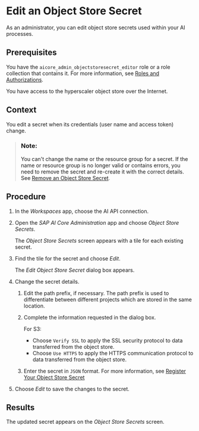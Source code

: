 <!-- loio82938a5503f44d57ae6a7019d7785821 -->

# Edit an Object Store Secret

As an administrator, you can edit object store secrets used within your AI processes.



<a name="loio82938a5503f44d57ae6a7019d7785821__prereq_v1z_23z_qxb"/>

## Prerequisites

You have the `aicore_admin_objectstoresecret_editor` role or a role collection that contains it. For more information, see [Roles and Authorizations](https://help.sap.com/docs/ai-launchpad/sap-ai-launchpad/roles-and-authorizations).

You have access to the hyperscaler object store over the Internet.



<a name="loio82938a5503f44d57ae6a7019d7785821__context_qsc_g3z_qxb"/>

## Context

You edit a secret when its credentials \(user name and access token\) change.

> ### Note:  
> You can't change the name or the resource group for a secret. If the name or resource group is no longer valid or contains errors, you need to remove the secret and re-create it with the correct details. See [Remove an Object Store Secret](https://help.sap.com/docs/AI_LAUNCHPAD/92d77f26188e4582897b9106b9cb72e0/775b3068af37416caa3ac4122389ac66.html).



<a name="loio82938a5503f44d57ae6a7019d7785821__steps_zjs_g3z_qxb"/>

## Procedure

1.  In the *Workspaces* app, choose the AI API connection.

2.  Open the *SAP AI Core Administration* app and choose *Object Store Secrets*.

    The *Object Store Secrets* screen appears with a tile for each existing secret.

3.  Find the tile for the secret and choose *Edit*.

    The *Edit Object Store Secret* dialog box appears.

4.  Change the secret details.

    1.  Edit the path prefix, if necessary. The path prefix is used to differentiate between different projects which are stored in the same location.

    2.  Complete the information requested in the dialog box.

        For S3:

        -   Choose `Verify SSL` to apply the SSL security protocol to data transferred from the object store.
        -   Choose `Use HTTPS` to apply the HTTPS communication protocol to data transferred from the object store.

    3.  Enter the secret in `JSON` format. For more information, see [Register Your Object Store Secret](https://help.sap.com/docs/AI_CORE/2d6c5984063c40a59eda62f4a9135bee/b083d73f672c428faac3048b74733546.html)


5.  Choose *Edit* to save the changes to the secret.




<a name="loio82938a5503f44d57ae6a7019d7785821__result_wtc_h3z_qxb"/>

## Results

The updated secret appears on the *Object Store Secrets* screen.

